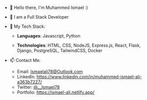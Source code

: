 
* 👋 Hello there, I'm Muhammed Ismael :)
* 👀 I am a Full Stack Developer
* 🌱 My Tech Stack:

  - **Languages**: Javascript, Python
  
  - **Technologies**: HTML, CSS, NodeJS, Express.js, React, Flask, Django, PostgreSQL, TailwindCSS, Docker
    
* 📫 Contact Me:

   *  Email: Ismaelali78@Outlook.com
   *  LinkedIn: https://www.linkedin.com/in/muhammed-ismael-ali-a363b7227/
   *  Twitter: [@__Ismael78](https://mobile.twitter.com/__Ismael78)
   *  Portfolio: https://ismael-ali.netlify.app/


